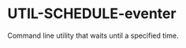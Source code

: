 UTIL-SCHEDULE-eventer
=====================

Command line utility that waits until a specified time.

